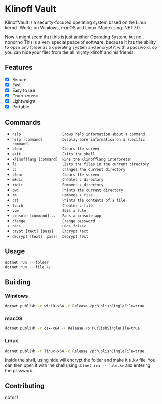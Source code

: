 # Klinoff Vault

KlinoffVault is a security-focused operating system based on the Linux kernel.
Works on Windows, macOS and Linux. Made using .NET 7.0.

Now it might seem that this is just another Operating System, but no.. nononno
This is a very special peace of software, because it has the ability to open any folder as a operating system and encrypt it with a password. so you can hide your files from the all mighty klinoff and his friends.

## Features

- [x] Secure
- [x] Fast
- [x] Easy to use
- [x] Open source
- [x] Lightweight
- [x] Portable

## Commands

- `help                   Shows help information about a command`
- `help [command]         Display more information on a specific command.`
- `clear                  Clears the screen`
- `exit                   Exits the shell`
- `klinofflang [command]  Runs the Klinofflang interpreter`
- `ls                     Lists the files in the current directory`
- `cd                     Changes the current directory`
- `clear                  Clears the screen`
- `mkdir                  Creates a directory`
- `rmdir                  Removes a directory`
- `pwd                    Prints the current directory`
- `rm                     Removes a file`
- `cat                    Prints the contents of a file`
- `touch                  Creates a file`
- `vim                    Edit a file`
- `console [command] ..   Runs a console app`
- `change                 Change password`
- `hide                   Hide folder`
- `crypt [text] [pass]    Encrypt text`
- `decrypt [text] [pass]  Decrypt text`

## Usage

```bash
dotnet run -- folder
dotnet run -- file.kv
```

## Building

### Windows

```bash
dotnet publish -r win10-x64 -c Release /p:PublishSingleFile=true
```

### macOS

```bash
dotnet publish -r osx-x64 -c Release /p:PublishSingleFile=true
```

### Linux

```bash
dotnet publish -r linux-x64 -c Release /p:PublishSingleFile=true
```

Inside the shell, using hide will encrypt the folder and make it a .kv file. You can then open it with the shell using `dotnet run -- file.kv` and entering the password.

## Contributing

nöfnöf
